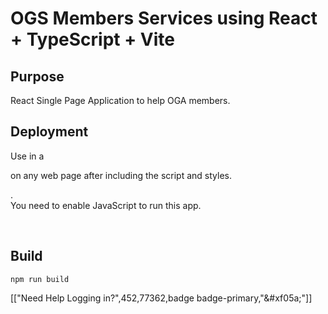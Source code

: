 # OGS Members Services using React + TypeScript + Vite

## Purpose
React Single Page Application to help OGA members.

## Deployment

Use in a <div> on any web page after including the script and styles.

.     
    <link href="https://oldgaffers.github.io/members/main.css" rel="stylesheet" />
    <script type="module" defer="defer" src="https://oldgaffers.github.io/members/main.js"></script>
    <noscript>You need to enable JavaScript to run this app.</noscript>
    <div id="update_my_details">&nbsp;</div>

## Build

    npm run build

<div class="v-label v-widget v-label-undef-w infoTextgrey v-label-infoTextgrey" id="target7cf1aeca_e62b_4b26_8337_f656569c7946">[[&quot;Need Help Logging in?&quot;,452,77362,badge badge-primary,&quot;&amp;#xf05a;&quot;]]</div>

